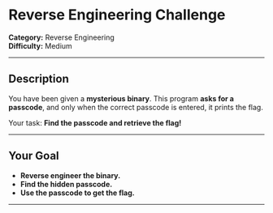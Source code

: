 # Reverse Engineering Challenge

**Category:** Reverse Engineering  
**Difficulty:** Medium  

---

## **Description**
You have been given a **mysterious binary**. This program **asks for a passcode**, and only when the correct passcode is entered, it prints the flag.

Your task: **Find the passcode and retrieve the flag!**

---

## **Your Goal**
- **Reverse engineer the binary.**
- **Find the hidden passcode.**
- **Use the passcode to get the flag.**

---

